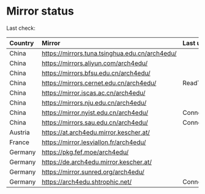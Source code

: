 <script src="./time.js"></script>
# Mirror status
Last check: <script type="text/javascript">localize(1751272510.7178314);</script>

|Country|Mirror|Last update|
|:------|:-----|:----------|
|China|https://mirrors.tuna.tsinghua.edu.cn/arch4edu/|<script type="text/javascript">localize(1751266314);</script>|
|China|https://mirrors.aliyun.com/arch4edu/|<script type="text/javascript">localize(1751222619);</script>|
|China|https://mirrors.bfsu.edu.cn/arch4edu/|<script type="text/javascript">localize(1751222619);</script>|
|China|https://mirrors.cernet.edu.cn/arch4edu/|ReadTimeout|
|China|https://mirror.iscas.ac.cn/arch4edu/|<script type="text/javascript">localize(1750574662);</script>|
|China|https://mirrors.nju.edu.cn/arch4edu/|<script type="text/javascript">localize(1751136388);</script>|
|China|https://mirror.nyist.edu.cn/arch4edu/|ConnectionError|
|China|https://mirrors.sau.edu.cn/arch4edu/|ConnectionError|
|Austria|https://at.arch4edu.mirror.kescher.at/|<script type="text/javascript">localize(1751222619);</script>|
|France|https://mirror.lesviallon.fr/arch4edu/|<script type="text/javascript">localize(1751222619);</script>|
|Germany|https://pkg.fef.moe/arch4edu/|<script type="text/javascript">localize(1751222619);</script>|
|Germany|https://de.arch4edu.mirror.kescher.at/|<script type="text/javascript">localize(1751222619);</script>|
|Germany|https://mirror.sunred.org/arch4edu/|<script type="text/javascript">localize(1751222619);</script>|
|Germany|https://arch4edu.shtrophic.net/|ConnectionError|

<script src="./tablefilter/tablefilter.js"></script>
<script src="./table.js"></script>